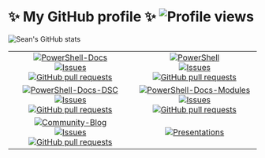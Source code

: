 <!--
**sdwheeler/sdwheeler** is a ✨ _special_ ✨ repository because its `README.md` (this file) appears on your GitHub profile.

Here are some ideas to get you started:

- 🔭 I'm currently working on ...
- 🌱 I'm currently learning ...
- 👯 I'm looking to collaborate on ...
- 🤔 I'm looking for help with ...
- 💬 Ask me about ...
- 📫 How to reach me: ...
- 😄 Pronouns: ...
- ⚡ Fun fact: ...
-->

# ✨ My GitHub profile ✨ ![Profile views][views]

![Sean's GitHub stats][mystats]

| | |
| :---: |:---: |
| [![PowerShell-Docs][psdocs-stat]][ghdocs]<br>[![Issues][psdocs-iss]][ghdocsiss] [![GitHub pull requests][psdocs-prs]][ghdocsprs] | [![PowerShell][pssrc-stat]][ghsrc]<br>[![Issues][pssrc-iss]][ghsrciss] [![GitHub pull requests][pssrc-prs]][ghsrcprs] |
| [![PowerShell-Docs-DSC][psdsc-stat]][ghdocsdsc]<br>[![Issues][psdsc-iss]][ghdocsdsciss] [![GitHub pull requests][psdsc-prs]][ghdocsdscprs] | [![PowerShell-Docs-Modules][psmod-stat]][ghdocsmod]<br> [![Issues][psmod-iss]][ghdocsmodiss] [![GitHub pull requests][psmod-prs]][ghdocsmodprs] |
| [![Community-Blog][psblog-stat]][ghblog]<br>[![Issues][psblog-iss]][ghblogiss] [![GitHub pull requests][psblog-prs]][ghblogprs] | [![Presentations][swpres-stat]][ghsdwpres] |

<!-- link references -->
[ghblog]: https://github.com/PowerShell/Community-Blog
[ghblogiss]: https://github.com/PowerShell/Community-Blog/issues
[ghblogprs]: https://github.com/PowerShell/Community-Blog/pulls
[ghdocs]: https://github.com/MicrosoftDocs/PowerShell-Docs
[ghdocsiss]: https://github.com/microsoftdocs/powershell-docs/issues
[ghdocsprs]: https://github.com/microsoftdocs/powershell-docs/pulls
[ghdocsdsc]: https://github.com/MicrosoftDocs/PowerShell-Docs-DSC
[ghdocsdsciss]: https://github.com/MicrosoftDocs/PowerShell-Docs-DSC/issues
[ghdocsdscprs]: https://github.com/MicrosoftDocs/PowerShell-Docs-DSC/pulls
[ghdocsmod]: https://github.com/MicrosoftDocs/PowerShell-Docs-Modules
[ghdocsmodiss]: https://github.com/MicrosoftDocs/PowerShell-Docs-Modules/issues
[ghdocsmodprs]: https://github.com/MicrosoftDocs/PowerShell-Docs-Modules/pulls
[ghsrc]: https://github.com/PowerShell/PowerShell
[ghsrciss]: https://github.com/PowerShell/powershell/issues
[ghsrcprs]: https://github.com/PowerShell/powershell/pulls
[ghsdwpres]: https://github.com/sdwheeler/Presentations

[views]: https://komarev.com/ghpvc/?username=sdwheeler
[mystats]: https://github-readme-stats.vercel.app/api?username=sdwheeler&theme=dark&show_icons=true&count_private=true

[swpres-stat]: https://github-readme-stats.vercel.app/api/pin/?username=sdwheeler&show_owner=true&repo=Presentations&theme=dark
[psblog-stat]: https://github-readme-stats.vercel.app/api/pin/?username=PowerShell&show_owner=true&repo=Community-Blog&theme=dark
[psblog-iss]: https://img.shields.io/github/issues/powershell/community-blog?color=0088ff
[psblog-prs]: https://img.shields.io/github/issues-pr/powershell/community-blog?color=0088ff
[psdocs-stat]: https://github-readme-stats.vercel.app/api/pin/?username=MicrosoftDocs&show_owner=true&repo=PowerShell-Docs&theme=dark
[psdocs-iss]: https://img.shields.io/github/issues/microsoftdocs/powershell-docs?color=0088ff
[psdocs-prs]: https://img.shields.io/github/issues-pr/microsoftdocs/powershell-docs?color=0088ff
[psdsc-stat]: https://github-readme-stats.vercel.app/api/pin/?username=MicrosoftDocs&show_owner=true&repo=PowerShell-Docs-DSC&theme=dark
[psdsc-iss]: https://img.shields.io/github/issues/microsoftdocs/powershell-docs-dsc?color=0088ff
[psdsc-prs]: https://img.shields.io/github/issues-pr/microsoftdocs/powershell-docs-dsc?color=0088ff
[psmod-stat]: https://github-readme-stats.vercel.app/api/pin/?username=MicrosoftDocs&show_owner=true&repo=PowerShell-Docs-Modules&theme=dark
[psmod-iss]: https://img.shields.io/github/issues/microsoftdocs/powershell-docs-modules?color=0088ff
[psmod-prs]: https://img.shields.io/github/issues-pr/microsoftdocs/powershell-docs-modules?color=0088ff
[pssrc-stat]: https://github-readme-stats.vercel.app/api/pin/?username=PowerShell&show_owner=true&repo=PowerShell&theme=dark
[pssrc-iss]: https://img.shields.io/github/issues/powershell/powershell?color=0088ff
[pssrc-prs]: https://img.shields.io/github/issues-pr/powershell/powershell?color=0088ff
